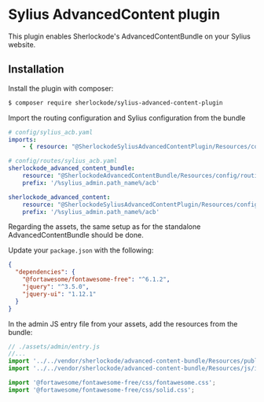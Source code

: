 # Sylius AdvancedContent plugin

This plugin enables Sherlockode's AdvancedContentBundle on your Sylius website.

## Installation

Install the plugin with composer:

```bash
$ composer require sherlockode/sylius-advanced-content-plugin
```

Import the routing configuration and Sylius configuration from the bundle

```yaml
# config/sylius_acb.yaml
imports:
    - { resource: "@SherlockodeSyliusAdvancedContentPlugin/Resources/config/config.yaml" }
```

```yaml
# config/routes/sylius_acb.yaml
sherlockode_advanced_content_bundle:
    resource: "@SherlockodeAdvancedContentBundle/Resources/config/routing/base.xml"
    prefix: '/%sylius_admin.path_name%/acb'

sherlockode_advanced_content:
    resource: "@SherlockodeSyliusAdvancedContentPlugin/Resources/config/admin_routing.yaml"
    prefix: '/%sylius_admin.path_name%/acb'
```

Regarding the assets, the same setup as for the standalone AdvancedContentBundle should be done.

Update your `package.json` with the following:

```json
{
  "dependencies": {
    "@fortawesome/fontawesome-free": "^6.1.2",
    "jquery": "^3.5.0",
    "jquery-ui": "1.12.1"
  }
}
```

In the admin JS entry file from your assets, add the resources from the bundle:

```js
// ./assets/admin/entry.js
//...
import '../../vendor/sherlockode/advanced-content-bundle/Resources/public/css/index.scss';
import '../../vendor/sherlockode/advanced-content-bundle/Resources/js/index.js';

import '@fortawesome/fontawesome-free/css/fontawesome.css';
import '@fortawesome/fontawesome-free/css/solid.css';
```
